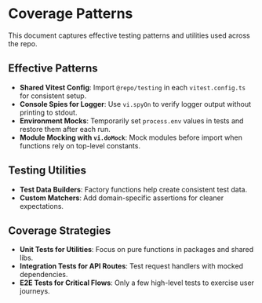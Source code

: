 # Coverage Patterns

This document captures effective testing patterns and utilities used across the repo.

## Effective Patterns
- **Shared Vitest Config**: Import `@repo/testing` in each `vitest.config.ts` for consistent setup.
- **Console Spies for Logger**: Use `vi.spyOn` to verify logger output without printing to stdout.
- **Environment Mocks**: Temporarily set `process.env` values in tests and restore them after each run.
- **Module Mocking with `vi.doMock`**: Mock modules before import when functions rely on top-level constants.

## Testing Utilities
- **Test Data Builders**: Factory functions help create consistent test data.
- **Custom Matchers**: Add domain-specific assertions for cleaner expectations.

## Coverage Strategies
- **Unit Tests for Utilities**: Focus on pure functions in packages and shared libs.
- **Integration Tests for API Routes**: Test request handlers with mocked dependencies.
- **E2E Tests for Critical Flows**: Only a few high-level tests to exercise user journeys.
